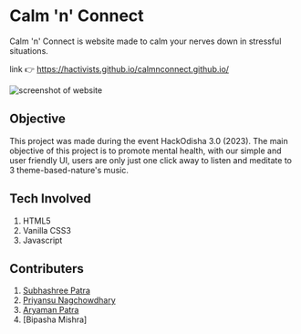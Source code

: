 # Calm 'n' Connect

Calm 'n' Connect is website made to calm your nerves down in stressful situations.

link 👉 <https://hactivists.github.io/calmnconnect.github.io/>

![screenshot of website](https://github.com/Hactivists/calmnconnect.github.io/assets/144481104/c08ae308-1787-4482-ba98-d62e4686d557)


## Objective

This project was made during the event HackOdisha 3.0 (2023). The main objective of this project is to promote mental health, with our simple and user friendly UI, users are only just one click away to listen and meditate to 3 theme-based-nature's music.

## Tech Involved

1. HTML5
2. Vanilla CSS3
3. Javascript

## Contributers

1. [Subhashree Patra](https://github.com/SubhashreePatra33/)
2. [Priyansu Nagchowdhary](https://github.com/PriyansuNagC/)
3. [Aryaman Patra](https://github.com/AryamanPatra/)
4. [Bipasha Mishra]
